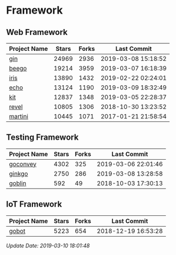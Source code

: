 # Framework

## Web Framework

| Project Name | Stars | Forks | Last Commit |
| ------------ | ----- | ----- | ----------- |
| [gin](https://github.com/gin-gonic/gin) | 24969 | 2936 | 2019-03-08 15:18:52 |
| [beego](https://github.com/astaxie/beego) | 19214 | 3959 | 2019-03-07 16:18:39 |
| [iris](https://github.com/kataras/iris) | 13890 | 1432 | 2019-02-22 02:24:01 |
| [echo](https://github.com/labstack/echo) | 13124 | 1190 | 2019-03-09 18:32:49 |
| [kit](https://github.com/go-kit/kit) | 12837 | 1348 | 2019-03-05 22:28:37 |
| [revel](https://github.com/revel/revel) | 10805 | 1306 | 2018-10-30 13:23:52 |
| [martini](https://github.com/go-martini/martini) | 10445 | 1071 | 2017-01-21 21:58:54 |

## Testing Framework

| Project Name | Stars | Forks | Last Commit |
| ------------ | ----- | ----- | ----------- |
| [goconvey](https://github.com/smartystreets/goconvey) | 4302 | 325 | 2019-03-06 22:01:46 |
| [ginkgo](https://github.com/onsi/ginkgo) | 2750 | 286 | 2019-03-08 13:28:58 |
| [goblin](https://github.com/franela/goblin) | 592 | 49 | 2018-10-03 17:30:13 |

## IoT Framework

| Project Name | Stars | Forks | Last Commit |
| ------------ | ----- | ----- | ----------- |
| [gobot](https://github.com/hybridgroup/gobot) | 5223 | 654 | 2018-12-19 16:53:28 |

*Update Date: 2019-03-10 18:01:48*